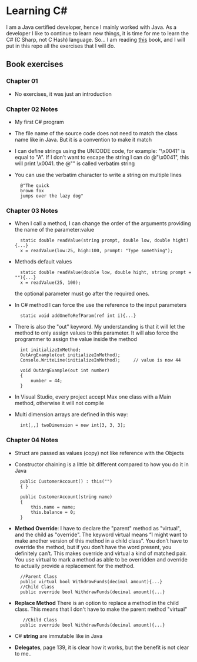 # Learning C\#

I am a Java certified developer, hence I mainly worked with Java. As a developer I like to continue to learn new things, it is time for me to learn the C# (C Sharp, not C Hash) language.
So... I am reading [this](http://www.csharpcourse.com/) book, and I will put in this repo all the exercises that I will do.

## Book exercises

### Chapter 01

- No exercises, it was just an introduction

### Chapter 02 Notes

- My first C# program
- The file name of the source code does not need to match the class name like in Java. But it is a convention to make it match
- I can define strings using the UNICODE code, for example: "\x0041" is equal to "A". If I don't want to escape the string I can do @"\x0041", this will print \x0041. the @"" is called verbatim string
- You can use the verbatim character to write a string on multiple lines
  
        @"The quick
        brown fox
        jumps over the lazy dog"

### Chapter 03 Notes

- When I call a method, I can change the order of the arguments providing the name of the parameter:value

        static double readValue(string prompt, double low, double hight){...}
        x = readValue(low:25, high:100, prompt: "Type something");

- Methods default values

        static double readValue(double low, double hight, string prompt = ""){...}
        x = readValue(25, 100);

    the optional parameter must go after the required ones.
- In C# method I can force the use the reference to the input parameters

        static void addOneToRefParam(ref int i){...}

- There is also the "out" keyword. My understanding is that it will let the method to only assign values to this parameter. It will also force the programmer to assign the value inside the method

        int initializeInMethod;
        OutArgExample(out initializeInMethod);
        Console.WriteLine(initializeInMethod);     // value is now 44
        
        void OutArgExample(out int number)
        {
            number = 44;
        }

- In Visual Studio, every project accept Max one class with a Main method, otherwise it will not compile
- Multi dimension arrays are defined in this way:

        int[,,] twoDimension = new int[3, 3, 3];

### Chapter 04 Notes

- Struct are passed as values (copy) not like reference with the Objects
- Constructor chaining is a little bit different compared to how you do it in Java

        public CustomerAccount() : this("")
        { }

        public CustomerAccount(string name)
        {
            this.name = name;
            this.balance = 0;
        }

 - **Method Override**: I have to declare the "parent" method as "virtual", and the child as "override". The keyword virtual means “I might want to make another version of this method in a child class”. You don’t have to override the method, but if you don’t have the word present, you definitely can’t. This makes override and virtual a kind of matched pair. You use virtual to mark a method as able to be overridden and override to actually provide a replacement for the method.


         //Parent Class
         public virtual bool WithdrawFunds(decimal amount){...}
         //Child Class
         public override bool WithdrawFunds(decimal amount){...}

 - **Replace Method** There is an option to replace a method in the child class. This means that I don't have to make the parent method "virtual" 

          //Child Class
         public override bool WithdrawFunds(decimal amount){...}

 - C# **string** are immutable like in Java
 - **Delegates**, page 139, it is clear how it works, but the benefit is not clear to me..